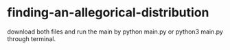 # finding-an-allegorical-distribution
download both files and run the main by python main.py or python3 main.py through terminal.

